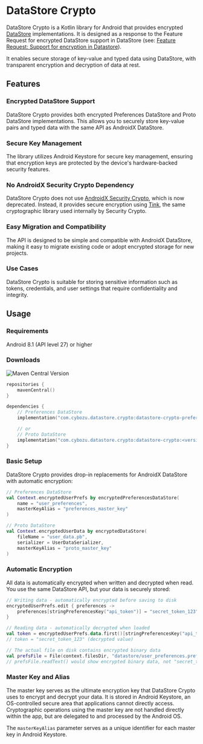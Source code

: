 # DataStore Crypto

DataStore Crypto is a Kotlin library for Android that provides encrypted [DataStore](https://developer.android.com/topic/libraries/architecture/datastore) implementations. It is designed as a response to the Feature Request for encrypted DataStore support in DataStore (see: [Feature Request: Support for encryption in Datastore](https://issuetracker.google.com/issues/167697691)).

It enables secure storage of key-value and typed data using DataStore, with transparent encryption and decryption of data at rest.

## Features

### Encrypted DataStore Support
DataStore Crypto provides both encrypted Preferences DataStore and Proto DataStore implementations. This allows you to securely store key-value pairs and typed data with the same API as AndroidX DataStore.

### Secure Key Management
The library utilizes Android Keystore for secure key management, ensuring that encryption keys are protected by the device's hardware-backed security features.

### No AndroidX Security Crypto Dependency
DataStore Crypto does not use [AndroidX Security Crypto](https://developer.android.com/reference/kotlin/androidx/security/crypto/package-summary), which is now deprecated. Instead, it provides secure encryption using [Tink](https://github.com/tink-crypto/tink-java), the same cryptographic library used internally by Security Crypto.

### Easy Migration and Compatibility
The API is designed to be simple and compatible with AndroidX DataStore, making it easy to migrate existing code or adopt encrypted storage for new projects.

### Use Cases
DataStore Crypto is suitable for storing sensitive information such as tokens, credentials, and user settings that require confidentiality and integrity.

## Usage

### Requirements
Android 8.1 (API level 27) or higher

### Downloads
![Maven Central Version](https://img.shields.io/maven-central/v/com.cybozu.datastore.crypto/datastore-crypto)

```kotlin
repositories {
    mavenCentral()
}

dependencies {
    // Preferences DataStore
    implementation("com.cybozu.datastore.crypto:datastore-crypto-preferences:<version>")

    // or
    // Proto DataStore
    implementation("com.cybozu.datastore.crypto:datastore-crypto:<version>")
}
```

### Basic Setup
DataStore Crypto provides drop-in replacements for AndroidX DataStore with automatic encryption:

```kotlin
// Preferences DataStore
val Context.encryptedUserPrefs by encryptedPreferencesDataStore(
    name = "user_preferences",
    masterKeyAlias = "preferences_master_key"
)

// Proto DataStore
val Context.encryptedUserData by encryptedDataStore(
    fileName = "user_data.pb",
    serializer = UserDataSerializer,
    masterKeyAlias = "proto_master_key"
)
```

### Automatic Encryption
All data is automatically encrypted when written and decrypted when read. 
You use the same DataStore API, but your data is securely stored:

```kotlin
// Writing data - automatically encrypted before saving to disk
encryptedUserPrefs.edit { preferences ->
    preferences[stringPreferencesKey("api_token")] = "secret_token_123"
}

// Reading data - automatically decrypted when loaded
val token = encryptedUserPrefs.data.first()[stringPreferencesKey("api_token")]
// token = "secret_token_123" (decrypted value)

// The actual file on disk contains encrypted binary data
val prefsFile = File(context.filesDir, "datastore/user_preferences.preferences_pb")
// prefsFile.readText() would show encrypted binary data, not "secret_token_123"
```

### Master Key and Alias
The master key serves as the ultimate encryption key that DataStore Crypto uses to encrypt and decrypt your data. 
It is stored in Android Keystore, an OS-controlled secure area that applications cannot directly access. 
Cryptographic operations using the master key are not handled directly within the app, but are delegated to and processed by the Android OS.

The `masterKeyAlias` parameter serves as a unique identifier for each master key in Android Keystore.
